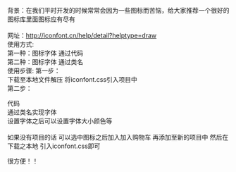 背景：在我们平时开发的时候常常会因为一些图标而苦恼，给大家推荐一个很好的图标库里面图标应有尽有<br>
<br>
网址：http://iconfont.cn/help/detail?helptype=draw
<br>
使用方式:
<br>
第一种：图标字体 通过代码<br>
第二种：图标字体 通过类名<br>
使用步骤:
第一步：<br>
下载至本地文件解压
             将iconfont.css引入项目中<br>
第二步：<div class="iconfont">代码</div>
通过类名实现字体 <div class="iconfont  类名" ></div>
设置字体之后可以设置字体大小颜色等
<br><br>
如果没有项目的话 可以选中图标之后加入加入购物车 再添加至新的项目中 然后在下载之本地 引入iconfont.css即可

很方便！！

